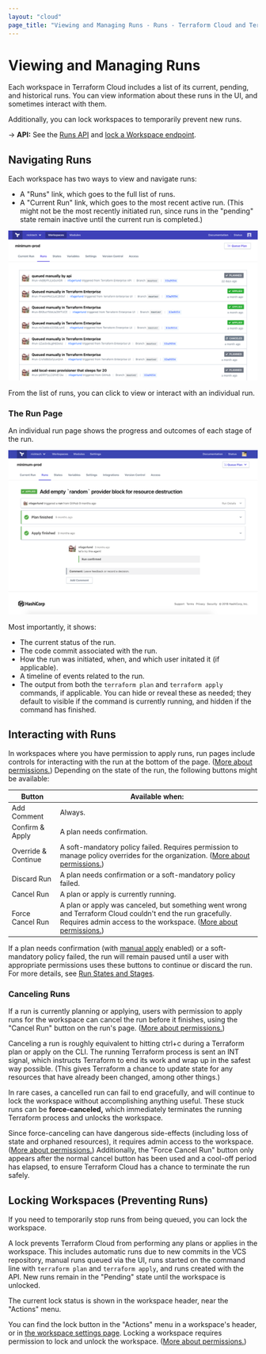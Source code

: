 ```yaml
---
layout: "cloud"
page_title: "Viewing and Managing Runs - Runs - Terraform Cloud and Terraform Enterprise"
---
```


# Viewing and Managing Runs

Each workspace in Terraform Cloud includes a list of its current, pending, and historical runs. You can view information about these runs in the UI, and sometimes interact with them.

Additionally, you can lock workspaces to temporarily prevent new runs.

-> **API:** See the [Runs API](../api/run.html) and [lock a Workspace endpoint](../api/workspaces.html#lock-a-workspace).

## Navigating Runs

Each workspace has two ways to view and navigate runs:

- A "Runs" link, which goes to the full list of runs.
- A "Current Run" link, which goes to the most recent active run. (This might not be the most recently initiated run, since runs in the "pending" state remain inactive until the current run is completed.)

![runs list](./images/runs-list.png)

From the list of runs, you can click to view or interact with an individual run.

### The Run Page

An individual run page shows the progress and outcomes of each stage of the run.

![a run page](./images/runs-run-page.png)

Most importantly, it shows:

- The current status of the run.
- The code commit associated with the run.
- How the run was initiated, when, and which user initated it (if applicable).
- A timeline of events related to the run.
- The output from both the `terraform plan` and `terraform apply` commands, if applicable. You can hide or reveal these as needed; they default to visible if the command is currently running, and hidden if the command has finished.

## Interacting with Runs

In workspaces where you have permission to apply runs, run pages include controls for interacting with the run at the bottom of the page. ([More about permissions.](/docs/cloud/users-teams-organizations/permissions.html)) Depending on the state of the run, the following buttons might be available:

Button              | Available when:
--------------------|----------------
Add Comment         | Always.
Confirm & Apply     | A plan needs confirmation.
Override & Continue | A soft-mandatory policy failed. Requires permission to manage policy overrides for the organization. ([More about permissions.](/docs/cloud/users-teams-organizations/permissions.html))
Discard Run         | A plan needs confirmation or a soft-mandatory policy failed.
Cancel Run          | A plan or apply is currently running.
Force Cancel Run    | A plan or apply was canceled, but something went wrong and Terraform Cloud couldn't end the run gracefully. Requires admin access to the workspace. ([More about permissions.](/docs/cloud/users-teams-organizations/permissions.html))

[permissions-citation]: #intentionally-unused---keep-for-maintainers

If a plan needs confirmation (with [manual apply](../workspaces/settings.html#auto-apply-and-manual-apply) enabled) or a soft-mandatory policy failed, the run will remain paused until a user with appropriate permissions uses these buttons to continue or discard the run. For more details, see [Run States and Stages](./states.html).

### Canceling Runs

If a run is currently planning or applying, users with permission to apply runs for the workspace can cancel the run before it finishes, using the "Cancel Run" button on the run's page. ([More about permissions.](/docs/cloud/users-teams-organizations/permissions.html))

[permissions-citation]: #intentionally-unused---keep-for-maintainers

Canceling a run is roughly equivalent to hitting ctrl+c during a Terraform plan or apply on the CLI. The running Terraform process is sent an INT signal, which instructs Terraform to end its work and wrap up in the safest way possible. (This gives Terraform a chance to update state for any resources that have already been changed, among other things.)

In rare cases, a cancelled run can fail to end gracefully, and will continue to lock the workspace without accomplishing anything useful. These stuck runs can be **force-canceled,** which immediately terminates the running Terraform process and unlocks the workspace.

Since force-canceling can have dangerous side-effects (including loss of state and orphaned resources), it requires admin access to the workspace. ([More about permissions.](/docs/cloud/users-teams-organizations/permissions.html)) Additionally, the "Force Cancel Run" button only appears after the normal cancel button has been used and a cool-off period has elapsed, to ensure Terraform Cloud has a chance to terminate the run safely.

[permissions-citation]: #intentionally-unused---keep-for-maintainers

## Locking Workspaces (Preventing Runs)

If you need to temporarily stop runs from being queued, you can lock the workspace.

A lock prevents Terraform Cloud from performing any plans or applies in the workspace. This includes automatic runs due to new commits in the VCS repository, manual runs queued via the UI, runs started on the command line with `terraform plan` and `terraform apply`, and runs created with the API. New runs remain in the "Pending" state until the workspace is unlocked.

The current lock status is shown in the workspace header, near the "Actions" menu.

You can find the lock button in the "Actions" menu in a workspace's header, or in [the workspace settings page](../workspaces/settings.html). Locking a workspace requires permission to lock and unlock the workspace. ([More about permissions.](/docs/cloud/users-teams-organizations/permissions.html))

[permissions-citation]: #intentionally-unused---keep-for-maintainers

